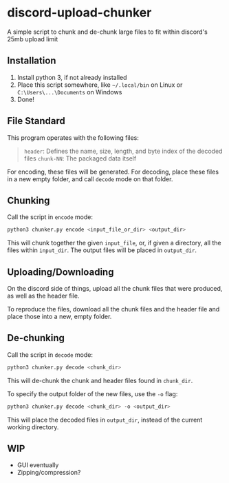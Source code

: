 # discord-upload-chunker

A simple script to chunk and de-chunk large files to fit within discord's 25mb upload limit



## Installation

1. Install python 3, if not already installed
2. Place this script somewhere, like `~/.local/bin` on Linux or `C:\Users\...\Documents` on Windows
3. Done!



## File Standard

This program operates with the following files:

> `header`: Defines the name, size, length, and byte index of the decoded files
> `chunk-NN`: The packaged data itself

For encoding, these files will be generated. For decoding, place these files in a new empty folder, and call `decode` mode on that folder.



## Chunking

Call the script in `encode` mode:

```bash
python3 chunker.py encode <input_file_or_dir> <output_dir>
```

This will chunk together the given `input_file`, or, if given a directory, all the files within `input_dir`. The output files will be placed in `output_dir`.



## Uploading/Downloading

On the discord side of things, upload all the chunk files that were produced, as well as the header file.

To reproduce the files, download all the chunk files and the header file and place those into a new, empty folder.



## De-chunking

Call the script in `decode` mode:

```bash
python3 chunker.py decode <chunk_dir>
```

This will de-chunk the chunk and header files found in `chunk_dir`.

To specify the output folder of the new files, use the `-o` flag:

```bash
python3 chunker.py decode <chunk_dir> -o <output_dir>
```

This will place the decoded files in `output_dir`, instead of the current working directory.



## WIP

- GUI eventually
- Zipping/compression?
